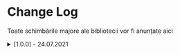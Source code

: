 # Change Log
Toate schimbările majore ale bibliotecii vor fi anunțate aici
 

<details>
   <summary> [1.0.0] - 24.07.2021 </summary>
 
   ### Added
 
    - DROP-OUT pentru rețeaua neuronală.
 
    - Metodă de vectorizare a imaginilor. Imaginile pot fi convertite în matrice prin constructorul clasei Matrix.
 
    - Funcție de eliminare valori din matrice. [matrix.pop( numărul de elemente ce vor fi eliminate ) ].
 
    - Funcție de print [matrix.print()].
 
    - DATAPRINT (aplicație realizată în Python pentru a vizualiza grafic matricile create)
 
     [Se poate accesa din clasa NeuralGUI prin : gui.show(matrix)]
 
    - DRAW (aplicație realizată în Python pentru a desena noi matrice ce vor fi stocate în variabile definite de utilizator)
 
     [Se poate accesa din clasa NeuralGUI prin : Matrix m = gui.draw()]
 
 
   ### Changed

    - Funcțiile bibliotecii au fost traduse în totalitate în limba engleză.
 
    - Separarea interfeței grafice de bibliotecă.
 
    - Parametrii matricei pot să lipsească. Matricea va fi inițializată cu valoare nulă.
 
 

   ### Fixed

    - VLA issue fixed   
 
</details>

 
